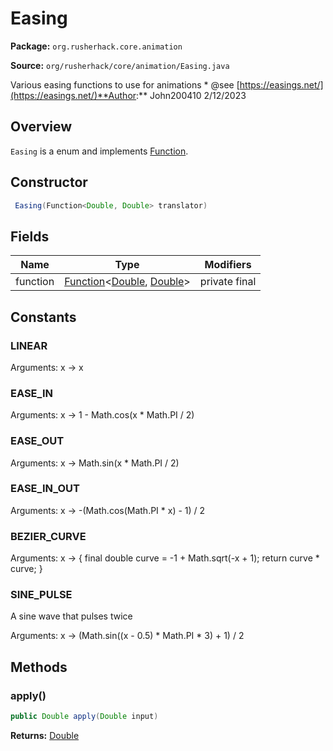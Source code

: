 # Easing

**Package:** `org.rusherhack.core.animation`

**Source:** `org/rusherhack/core/animation/Easing.java`

Various easing functions to use for animations
* 
@see [https://easings.net/](https://easings.net/)**Author:** John200410 2/12/2023



## Overview

`Easing` is a enum and implements [Function](https://docs.oracle.com/en/java/javase/21/docs/api/java.base/java/util/function/Function.html).

## Constructor

```java
 Easing(Function<Double, Double> translator)
```

## Fields

| Name | Type | Modifiers |
|------|------|----------|
| function | [Function](https://docs.oracle.com/en/java/javase/21/docs/api/java.base/java/util/function/Function.html)<[Double](https://docs.oracle.com/en/java/javase/21/docs/api/java.base/java/lang/Double.html), [Double](https://docs.oracle.com/en/java/javase/21/docs/api/java.base/java/lang/Double.html)> | private final |


## Constants

### LINEAR

Arguments: x -> x

### EASE_IN

Arguments: x -> 1 - Math.cos(x * Math.PI / 2)

### EASE_OUT

Arguments: x -> Math.sin(x * Math.PI / 2)

### EASE_IN_OUT

Arguments: x -> -(Math.cos(Math.PI * x) - 1) / 2

### BEZIER_CURVE

Arguments: x -> {
    final double curve = -1 + Math.sqrt(-x + 1);
    return curve * curve;
}

### SINE_PULSE

A sine wave that pulses twice

Arguments: x -> (Math.sin((x - 0.5) * Math.PI * 3) + 1) / 2

## Methods

### apply()

```java
public Double apply(Double input)
```

**Returns:** [Double](https://docs.oracle.com/en/java/javase/21/docs/api/java.base/java/lang/Double.html)


